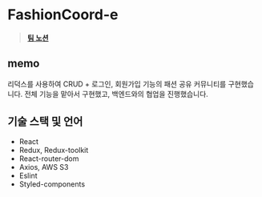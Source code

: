 # FashionCoord-e
> [**팀 노션**](https://aged-zoo-eb6.notion.site/FashionCoord-e-c4df388705c6402380013d0f7b7f8049)

## memo
리덕스를 사용하여 CRUD + 로그인, 회원가입 기능의 패션 공유 커뮤니티를 구현했습니다. 전체 기능을 맡아서 구현했고, 백엔드와의 협업을 진행했습니다.

## 기술 스택 및 언어
* React
* Redux, Redux-toolkit
* React-router-dom
* Axios, AWS S3
* Eslint
* Styled-components
